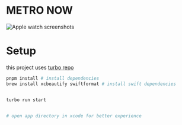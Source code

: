 # METRO NOW

![Apple watch screenshots](https://github.com/krystxf/metro-now/assets/48121710/3ce8f583-c260-4588-b63d-63ecadd22333)

# Setup

this project uses [turbo repo](https://turbo.build/repo/docs)

```bash
pnpm install # install dependencies
brew install xcbeautify swiftformat # install swift dependencies


turbo run start


# open app directory in xcode for better experience
```
